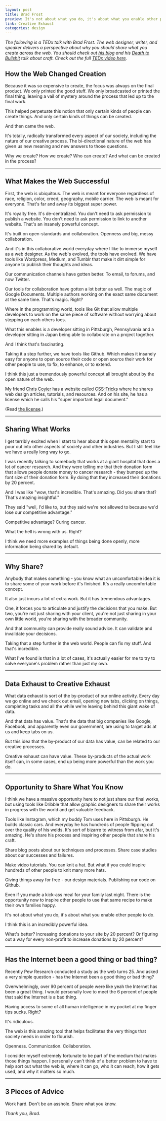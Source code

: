 ```yaml
---
layout: post
title: Brad Frost
preview: It's not about what you do, it's about what you enable other people to do. 
link: Creative Exhaust  
categories: design   
---
```


*The following is a TEDx talk with Brad Frost. The web designer, writer, and speaker delivers a perspective about  why you should share what you create across the web. You should check out [his blog](http://bradfrostweb.com/blog/) and his [Death to Bullshit](http://bradfrostweb.com/blog/post/death-to-bullshit-at-creative-mornings/) talk about craft. Check out the full [TEDx video here](http://www.youtube.com/watch?v=7rW9vTrN6OU).* 

## How the Web Changed Creation 

Because it was so expensive to create, the focus was always on the final product. We only printed the good stuff. We only broadcasted or printed the final thing, leaving a vail of mystery around the process that led up to the final work. 

This helped perpetuate this notion that only certain kinds of people can create things. And only certain kinds of things can be created. 

And then came the web. 

It's totally, radically transformed every aspect of our society, including the nature of our creative process. The bi-directional nature of the web has given us new meaning and new answers to those questions.

Why we create? How we create? Who can create? And what can be created in the process? 

* * * 

## What Makes the Web Successful 

First, the web is ubiquitous. The web is meant for everyone regardless of race, religion, color, creed, geography, mobile carrier. The web is meant for everyone. That's far and away its biggest super power. 

It's royalty free. It's de-centralized. You don't need to ask permission to publish a website. You don't need to ask permission to link to another website. That's an insanely powerful concept. 

It's built on open-standards and collaboration. Openness and big, messy collaboration. 

And it's in this collaborative world everyday where I like to immerse myself as a web designer. As the web's evolved, the tools have evolved. We have tools like Wordpress, Medium, and Tumblr that make it dirt simple for anyone to publish their thoughts and ideas. 

Our communication channels have gotten better. To email, to forums, and now Twitter. 

Our tools for collaboration have gotten a lot better as well. The magic of Google Documents. Multiple authors working on the exact same document at the same time. That's magic. Right? 

Where in the programming world, tools like Git that allow multiple developers to work on the same piece of software without worrying about stepping on each others toes. 

What this enables is a developer sitting in Pittsburgh, Pennsylvania and a developer sitting in Japan being able to collaborate on a project together. 

And I think that's fascinating. 

Taking it a step further, we have tools like Github. Which makes it insanely easy for anyone to open source their code or open source their work for other people to use, to fix, to enhance, or to extend. 

I think this just a tremendously powerful concept all brought about by the open nature of the web. 

My friend [Chris Coyier](https://twitter.com/chriscoyier) has a website called [CSS-Tricks](http://css-tricks.com/) where he shares web design articles, tutorials, and resources. And on his site, he has a license which he calls his "super important legal document." 

(Read [the license](http://css-tricks.com/license/).)

* * * 

## Sharing What Works 

I get terribly excited when I start to hear about this open mentality start to pour out into other aspects of society and other industries. But I still feel like we have a really long way to go. 

I was recently talking to somebody that works at a giant hospital that does a lot of cancer research. And they were telling me that their donation form that allows people donate money to cancer research - they bumped up the font size of their donation form. By doing that they increased their donations by 20 percent. 

And I was like "wow, that's incredible. That's amazing. Did you share that? That's amazing insightful." 

They said "well, I'd like to, but they said we're not allowed to because we'd lose our competitive advantage."

Competitive advantage? Curing cancer. 

What the hell is wrong with us. Right? 

I think we need more examples of things being done openly, more information being shared by default. 

* * * 

## Why Share? 

Anybody that makes something - you know what an uncomfortable idea it is to share some of your work before it's finished. It's a really uncomfortable concept. 

It also just incurs a lot of extra work. But it has tremendous advantages. 

One, it forces you to articulate and justify the decisions that you make. But two, you're not just sharing with your client, you're not just sharing in your own little world, you're sharing with the broader community. 

And that community can provide really sound advice. It can validate and invalidate your decisions.

Taking that a step further in the web world. People can fix my stuff. And that's incredible. 

What I've found is that in a lot of cases, it's actually easier for me to try to solve everyone's problem rather than just my own.  

* * * 

## Data Exhaust to Creative Exhaust 

What data exhaust is sort of the by-product of our online activity. Every day we go online and we check out email, opening new tabs, clicking on things, completing tasks and all the while we're leaving behind this giant wake of data. 

And that data has value. That's the data that big companies like Google, Facebook, and apparently even our government, are using to target ads at us and keep tabs on us. 

But this idea that the by-product of our data has value, can be related to our creative processes. 

Creative exhaust can have value. These by-products of the actual work itself can, in some cases, end up being more powerful than the work you do. 

* * * 

## Opportunity to Share What You Know

I think we have a massive opportunity here to not just share our final works, but using tools like Dribble that allow graphic designers to share their works in progress with the world and get valuable feedback. 

Tools like Instagram, which my buddy Tom uses here in Pittsburgh. He builds classic cars. And everyday he has hundreds of people flipping out over the quality of his welds. It's sort of bizarre to witness from afar, but it's amazing. He's share his process and inspiring other people that share his craft. 

Share blog posts about our techniques and processes. Share case studies about our successes and failures. 

Make video tutorials. You can knit a hat. But what if you could inspire hundreds of other people to knit many more hats. 

Giving things away for free - our design materials. Publishing our code on Github. 

Even if you made a kick-ass meal for your family last night. There is the opportunity now to inspire other people to use that same recipe to make their own families happy. 

It's not about what you do, it's about what you enable other people to do. 

I think this is an incredibly powerful idea. 

What's better? Increasing donations to your site by 20 percent? Or figuring out a way for every non-profit to increase donations by 20 percent? 

* * * 

## Has the Internet been a good thing or bad thing? 

Recently Pew Research conducted a study as the web turns 25. And asked a very simple question - has the Internet been a good thing or bad thing?

Overwhelmingly, over 90 percent of people were like yeah the Internet has been a great thing. I would personally love to meet the 6 percent of people that said the Internet is a bad thing. 

Having access to some of all human intelligence in my pocket at my finger tips sucks. Right? 

It's ridiculous. 

The web is this amazing tool that helps facilitates the very things that society needs in order to flourish. 

Openness. Communication. Collaboration. 

I consider myself extremely fortunate to be part of the medium that makes those things happen. I personally can't think of a better problem to have to help sort out what the web is, where it can go, who it can reach, how it gets used, and why it matters so much. 

* * * 

## 3 Pieces of Advice 

Work hard. Don't be an asshole. Share what you know. 

*Thank you, Brad.* 





  